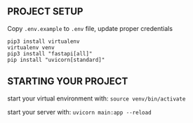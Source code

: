 
## PROJECT SETUP
Copy `.env.example` to `.env` file, update proper credentials

```
pip3 install virtualenv
virtualenv venv
pip3 install "fastapi[all]"
pip install "uvicorn[standard]"
```

## STARTING YOUR PROJECT
start your virtual environment with: `source venv/bin/activate`

start your server with: `uvicorn main:app --reload`